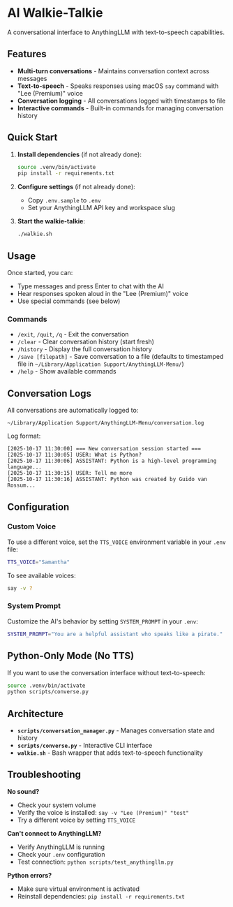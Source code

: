 # AI Walkie-Talkie

A conversational interface to AnythingLLM with text-to-speech capabilities.

## Features

- **Multi-turn conversations** - Maintains conversation context across messages
- **Text-to-speech** - Speaks responses using macOS `say` command with "Lee (Premium)" voice
- **Conversation logging** - All conversations logged with timestamps to file
- **Interactive commands** - Built-in commands for managing conversation history

## Quick Start

1. **Install dependencies** (if not already done):
   ```bash
   source .venv/bin/activate
   pip install -r requirements.txt
   ```

2. **Configure settings** (if not already done):
   - Copy `.env.sample` to `.env`
   - Set your AnythingLLM API key and workspace slug

3. **Start the walkie-talkie**:
   ```bash
   ./walkie.sh
   ```

## Usage

Once started, you can:
- Type messages and press Enter to chat with the AI
- Hear responses spoken aloud in the "Lee (Premium)" voice
- Use special commands (see below)

### Commands

- `/exit`, `/quit`, `/q` - Exit the conversation
- `/clear` - Clear conversation history (start fresh)
- `/history` - Display the full conversation history
- `/save [filepath]` - Save conversation to a file (defaults to timestamped file in `~/Library/Application Support/AnythingLLM-Menu/`)
- `/help` - Show available commands

## Conversation Logs

All conversations are automatically logged to:
```
~/Library/Application Support/AnythingLLM-Menu/conversation.log
```

Log format:
```
[2025-10-17 11:30:00] === New conversation session started ===
[2025-10-17 11:30:05] USER: What is Python?
[2025-10-17 11:30:06] ASSISTANT: Python is a high-level programming language...
[2025-10-17 11:30:15] USER: Tell me more
[2025-10-17 11:30:16] ASSISTANT: Python was created by Guido van Rossum...
```

## Configuration

### Custom Voice

To use a different voice, set the `TTS_VOICE` environment variable in your `.env` file:
```bash
TTS_VOICE="Samantha"
```

To see available voices:
```bash
say -v ?
```

### System Prompt

Customize the AI's behavior by setting `SYSTEM_PROMPT` in your `.env`:
```bash
SYSTEM_PROMPT="You are a helpful assistant who speaks like a pirate."
```

## Python-Only Mode (No TTS)

If you want to use the conversation interface without text-to-speech:
```bash
source .venv/bin/activate
python scripts/converse.py
```

## Architecture

- **`scripts/conversation_manager.py`** - Manages conversation state and history
- **`scripts/converse.py`** - Interactive CLI interface
- **`walkie.sh`** - Bash wrapper that adds text-to-speech functionality

## Troubleshooting

**No sound?**
- Check your system volume
- Verify the voice is installed: `say -v "Lee (Premium)" "test"`
- Try a different voice by setting `TTS_VOICE`

**Can't connect to AnythingLLM?**
- Verify AnythingLLM is running
- Check your `.env` configuration
- Test connection: `python scripts/test_anythingllm.py`

**Python errors?**
- Make sure virtual environment is activated
- Reinstall dependencies: `pip install -r requirements.txt`
